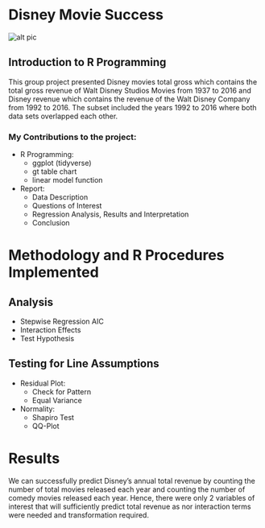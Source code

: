# Disney Movie Success

![alt pic](https://www.aihr.com/wp-content/uploads/AdobeStock_106755650-Converted.png)

## Introduction to R Programming

This group project presented Disney movies total gross which contains the total gross revenue of Walt Disney Studios Movies from 1937 to 2016 and Disney revenue which contains the revenue of the Walt Disney Company from 1992 to 2016. The subset included the years 1992 to 2016 where both data sets overlapped each other. 

### My Contributions to the project:

* R Programming:
  * ggplot (tidyverse)
  * gt table chart
  * linear model function
* Report:
  * Data Description
  * Questions of Interest
  * Regression Analysis, Results and Interpretation
  * Conclusion

# Methodology and R Procedures Implemented

## Analysis

* Stepwise Regression AIC
* Interaction Effects
* Test Hypothesis

## Testing for Line Assumptions

* Residual Plot:
  * Check for Pattern
  * Equal Variance
* Normality:
  * Shapiro Test
  * QQ-Plot

# Results

We can successfully predict  Disney’s annual total revenue by counting the number of total movies released each year and counting the number of comedy movies released each year. Hence, there were only 2 variables of interest that will sufficiently predict total revenue as nor interaction terms were needed and transformation required. 

